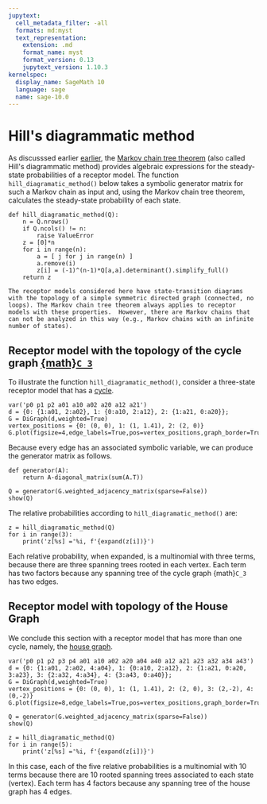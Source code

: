 ```yaml
---
jupytext:
  cell_metadata_filter: -all
  formats: md:myst
  text_representation:
    extension: .md
    format_name: myst
    format_version: 0.13
    jupytext_version: 1.10.3
kernelspec:
  display_name: SageMath 10
  language: sage
  name: sage-10.0
---
```

# Hill's diagrammatic method

As discusssed earlier [earlier](markov_chain_tree_theorem_intro), the [Markov chain tree theorem](https://en.wikipedia.org/wiki/Markov_chain_tree_theorem) (also called Hill's diagrammatic method) provides algebraic expressions for the steady-state probabilities of a receptor model.    The function `hill_diagramatic_method()` below takes a symbolic generator matrix for such a Markov chain as input and, using the Markov chain tree theorem, calculates the steady-state probability of each state.

```{code-cell}
def hill_diagramatic_method(Q):
    n = Q.nrows()
    if Q.ncols() != n:
        raise ValueError
    z = [0]*n
    for i in range(n):
        a = [ j for j in range(n) ]
        a.remove(i)
        z[i] = (-1)^(n-1)*Q[a,a].determinant().simplify_full()
    return z
```

```{note}
The receptor models considered here have state-transition diagrams with the topology of a simple symmetric directed graph (connected, no loops). The Markov chain tree theorem always applies to receptor models with these properties.  However, there are Markov chains that can not be analyzed in this way (e.g., Markov chains with an infinite number of states).
```

## Receptor model with the topology of the cycle graph [{math}`C_3`](example_graphs:cycle_graph)

To illustrate the function `hill_diagramatic_method()`, consider a three-state receptor model that has a [cycle](example_graphs:cycle_graph).

```{code-cell}
var('p0 p1 p2 a01 a10 a02 a20 a12 a21')
d = {0: {1:a01, 2:a02}, 1: {0:a10, 2:a12}, 2: {1:a21, 0:a20}};
G = DiGraph(d,weighted=True)
vertex_positions = {0: (0, 0), 1: (1, 1.41), 2: (2, 0)}
G.plot(figsize=4,edge_labels=True,pos=vertex_positions,graph_border=True)
```

Because every edge has an associated symbolic variable, we can produce the generator matrix as follows.

```{code-cell}
def generator(A):
    return A-diagonal_matrix(sum(A.T))

Q = generator(G.weighted_adjacency_matrix(sparse=False))
show(Q)
```

The relative probabilities according to `hill_diagramatic_method()` are:

```{code-cell}
z = hill_diagramatic_method(Q)
for i in range(3):
    print('z[%s] ='%i, f'{expand(z[i])}')
```

Each relative probability, when expanded, is a multinomial with three terms, because there are three spanning trees rooted in each vertex. Each term has two factors because any spanning tree of the cycle graph {math}`C_3` has two edges.

## Receptor model with topology of the House Graph 

We conclude this section with a receptor model that has more than one cycle, namely, the [house graph](https://doc.sagemath.org/html/en/reference/graphs/sage/graphs/generators/basic.html#sage.graphs.generators.basic.HouseGraph).

```{code-cell}
var('p0 p1 p2 p3 p4 a01 a10 a02 a20 a04 a40 a12 a21 a23 a32 a34 a43')
d = {0: {1:a01, 2:a02, 4:a04}, 1: {0:a10, 2:a12}, 2: {1:a21, 0:a20, 3:a23}, 3: {2:a32, 4:a34}, 4: {3:a43, 0:a40}};
G = DiGraph(d,weighted=True)
vertex_positions = {0: (0, 0), 1: (1, 1.41), 2: (2, 0), 3: (2,-2), 4: (0,-2)}
G.plot(figsize=8,edge_labels=True,pos=vertex_positions,graph_border=True)
```

```{code-cell}
Q = generator(G.weighted_adjacency_matrix(sparse=False))
show(Q)
```

```{code-cell}
z = hill_diagramatic_method(Q)
for i in range(5):
    print('z[%s] ='%i, f'{expand(z[i])}')
```

In this case, each of the five relative probabilities is a multinomial with 10 terms because there are 10 rooted spanning trees associated to each state (vertex).  Each term has 4 factors because any spanning tree of the house graph has 4 edges.

